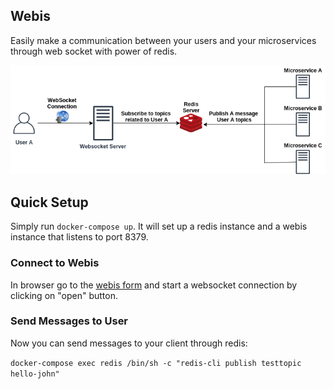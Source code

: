 ## Webis

Easily make a communication between your users and your microservices through web socket with power of redis.

![alt text](https://github.com/mammadmodi/webis/blob/master/architecture.png?raw=true)

## Quick Setup

Simply run ```docker-compose up```.
It will set up a redis instance and a webis instance that listens to port 8379.

### Connect to Webis
In browser go to the [webis form](http://127.0.0.1:8379/socket/form?username=john&topics=testtopic) and
start a websocket connection by clicking on "open" button.

### Send Messages to User
Now you can send messages to your client through redis:

```docker-compose exec redis /bin/sh -c "redis-cli publish testtopic hello-john"```